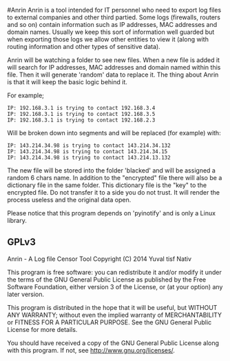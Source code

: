 #Anrin
Anrin is a tool intended for IT personnel who need to export log files to external companies and other third partied. Some logs (firewalls, routers and so on) contain information such as IP addresses, MAC addresses and domain names. Usually we keep this sort of information well guarded but when exporting those logs we allow other entities to view it (along with routing information and other types of sensitive data).

Anrin will be watching a folder to see new files. When a new file is added it will search for IP addresses, MAC addresses and domain named within this file. Then it will generate 'random' data to replace it. The thing about Anrin is that it will keep the basic logic behind it. 

For example;

    IP: 192.168.3.1 is trying to contact 192.168.3.4
    IP: 192.168.3.1 is trying to contact 192.168.3.5
    IP: 192.168.3.1 is trying to contact 192.168.2.3
    
Will be broken down into segments and will be replaced (for example) with:

    IP: 143.214.34.98 is trying to contact 143.214.34.132
    IP: 143.214.34.98 is trying to contact 143.214.34.15
    IP: 143.214.34.98 is trying to contact 143.214.13.132
    
The new file will be stored into the folder 'blacked' and will be assigned a random 6 chars name. In addition to the "encrypted" file there will also be a dictionary file in the same folder. This dictionary file is the "key" to the encrypted file. Do not transfer it to a side you do not trust. It will render the process useless and the original data open.
 
Please notice that this program depends on 'pyinotify' and is only a Linux library.

## GPLv3
Anrin - A Log file Censor Tool
Copyright (C) 2014 Yuval tisf Nativ

This program is free software: you can redistribute it and/or modify
it under the terms of the GNU General Public License as published by
the Free Software Foundation, either version 3 of the License, or
(at your option) any later version.

This program is distributed in the hope that it will be useful,
but WITHOUT ANY WARRANTY; without even the implied warranty of
MERCHANTABILITY or FITNESS FOR A PARTICULAR PURPOSE.  See the
GNU General Public License for more details.

You should have received a copy of the GNU General Public License
along with this program.  If not, see <http://www.gnu.org/licenses/>.